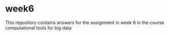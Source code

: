 # week6
This repository contains answers for the assignment in week 6 in the course computational tools for big data
